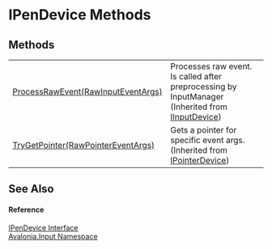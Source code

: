# IPenDevice Methods




## Methods
<table>
<tr>
<td><a href="M_Avalonia_Input_IInputDevice_ProcessRawEvent">ProcessRawEvent(RawInputEventArgs)</a></td>
<td>Processes raw event. Is called after preprocessing by InputManager<br />(Inherited from <a href="T_Avalonia_Input_IInputDevice">IInputDevice</a>)</td>
</tr>
<tr>
<td><a href="M_Avalonia_Input_IPointerDevice_TryGetPointer">TryGetPointer(RawPointerEventArgs)</a></td>
<td>Gets a pointer for specific event args.<br />(Inherited from <a href="T_Avalonia_Input_IPointerDevice">IPointerDevice</a>)</td>
</tr>
</table>

## See Also


#### Reference
<a href="T_Avalonia_Input_IPenDevice">IPenDevice Interface</a>  
<a href="N_Avalonia_Input">Avalonia.Input Namespace</a>  
